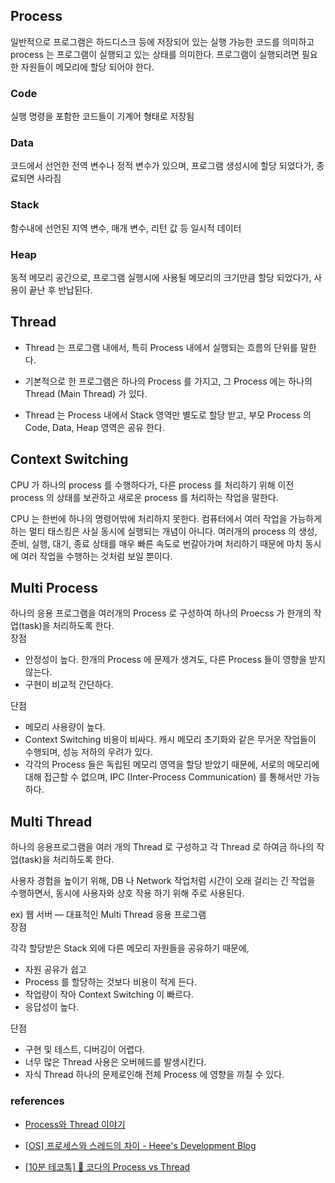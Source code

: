## Process

일반적으로 프로그램은 하드디스크 등에 저장되어 있는 실행 가능한 코드를 의미하고
process 는 프로그램이 실행되고 있는 상태를 의미한다. 프로그램이 실행되려면 필요한 자원들이 메모리에 할당 되어야 한다.

### Code

실행 명령을 포함한 코드들이 기계어 형태로 저장됨

### Data

코드에서 선언한 전역 변수나 정적 변수가 있으며, 프로그램 생성시에 할당 되었다가, 종료되면 사라짐

### Stack

함수내에 선언된 지역 변수, 매개 변수, 리턴 값 등 일시적 데이터

### Heap

동적 메모리 공간으로, 프로그램 실행시에 사용될 메모리의 크기만큼 할당 되었다가, 사용이 끝난 후 반납된다.
<br>

## Thread

- Thread 는 프로그램 내에서, 특히 Process 내에서 실행되는 흐름의 단위를 말한다.

- 기본적으로 한 프로그램은 하나의 Process 를 가지고, 그 Process 에는 하나의 Thread (Main Thread) 가 있다.

- Thread 는 Process 내에서 Stack 영역만 별도로 할당 받고, 부모 Process 의 Code, Data, Heap 영역은 공유 한다.
  <br>

## Context Switching

CPU 가 하나의 process 를 수행하다가, 다른 process 를 처리하기 위해 이전 process 의 상태를 보관하고 새로운 process 를 처리하는 작업을 말한다.

CPU 는 한번에 하나의 명령어밖에 처리하지 못한다. 컴퓨터에서 여러 작업을 가능하게 하는 멀티 태스킹은 사실 동시에 실행되는 개념이 아니다. 여러개의 process 의 생성, 준비, 실행, 대기, 종료 상태를 매우 빠른 속도로 번갈아가며 처리하기 때문에 마치 동시에 여러 작업을 수행하는 것처럼 보일 뿐이다.
<br>

## Multi Process

하나의 응용 프로그램을 여러개의 Process 로 구성하여 하나의 Proecss 가 한개의 작업(task)을 처리하도록 한다.  
장점

- 안정성이 높다. 한개의 Process 에 문제가 생겨도, 다른 Process 들이 영향을 받지 않는다.
- 구현이 비교적 간단하다.

단점

- 메모리 사용량이 높다.
- Context Switching 비용이 비싸다. 캐시 메모리 초기화와 같은 무거운 작업들이 수행되며, 성능 저하의 우려가 있다.
- 각각의 Process 들은 독립된 메모리 영역을 할당 받았기 때문에, 서로의 메모리에 대해 접근할 수 없으며, IPC (Inter-Process Communication) 를 통해서만 가능하다.
  <br>

## Multi Thread

하나의 응용프로그램을 여러 개의 Thread 로 구성하고 각 Thread 로 하여금 하나의 작업(task)을 처리하도록 한다.

사용자 경험을 높이기 위해, DB 나 Network 작업처럼 시간이 오래 걸리는 긴 작업을 수행하면서, 동시에 사용자와 상호 작용 하기 위해 주로 사용된다.

ex) 웹 서버 — 대표적인 Multi Thread 응용 프로그램  
장점

각각 할당받은 Stack 외에 다른 메모리 자원들을 공유하기 때문에,

- 자원 공유가 쉽고
- Process 를 할당하는 것보다 비용이 적게 든다.
- 작업량이 작아 Context Switching 이 빠르다.
- 응답성이 높다.

단점

- 구현 및 테스트, 디버깅이 어렵다.
- 너무 많은 Thread 사용은 오버헤드를 발생시킨다.
- 자식 Thread 하나의 문제로인해 전체 Process 에 영향을 끼칠 수 있다.

### references

- [Process와 Thread 이야기](https://charlezz.medium.com/process%EC%99%80-thread-%EC%9D%B4%EC%95%BC%EA%B8%B0-5b96d0d43e37)

- [[OS] 프로세스와 스레드의 차이 - Heee's Development Blog](https://gmlwjd9405.github.io/2018/09/14/process-vs-thread.html)

- [[10분 테코톡] 🌷 코다의 Process vs Thread](https://www.youtube.com/watch?v=1grtWKqTn50&list=PLgXGHBqgT2TvpJ_p9L_yZKPifgdBOzdVH&index=19&t=309s)
